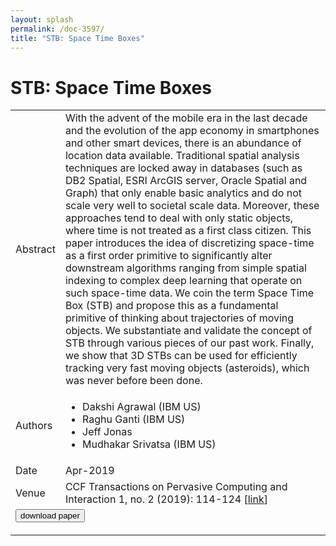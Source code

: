 ```yaml
---
layout: splash
permalink: /doc-3597/
title: "STB: Space Time Boxes"
---
```


# STB: Space Time Boxes

<table>
    <tbody>
    <tr>
        <td>Abstract</td>
        <td>With the advent of the mobile era in the last decade and the evolution of the app economy in smartphones and other smart devices, there is an abundance of location data available. Traditional spatial analysis techniques are locked away in databases (such as DB2 Spatial, ESRI ArcGIS server, Oracle Spatial and Graph) that only enable basic analytics and do not scale very well to societal scale data. Moreover, these approaches tend to deal with only static objects, where time is not treated as a first class citizen. This paper introduces the idea of discretizing space-time as a first order primitive to significantly alter downstream algorithms ranging from simple spatial indexing to complex deep learning that operate on such space-time data. We coin the term Space Time Box (STB) and propose this as a fundamental primitive of thinking about trajectories of moving objects. We substantiate and validate the concept of STB through various pieces of our past work. Finally, we show that 3D STBs can be used for efficiently tracking very fast moving objects (asteroids), which was never before been done.</td>
    </tr>
    <tr>
        <td>Authors</td>
        <td>
            <ul>
                <li>Dakshi Agrawal (IBM US)</li>
                <li>Raghu Ganti (IBM US)</li>
                <li>Jeff Jonas</li>
                <li>Mudhakar Srivatsa (IBM US)</li>
            </ul>
        </td>
    </tr>
    <tr>
        <td>Date</td>
        <td>Apr-2019</td>
    </tr>
    <tr>
        <td>Venue</td>
        <td>CCF Transactions on Pervasive Computing and Interaction 1, no. 2 (2019): 114-124 [<a href="https://link.springer.com/article/10.1007/s42486-019-00006-1">link</a>]</td>
    </tr>
        <tr>
            <td colspan="2">
                <form method="get" action="https://ibm.box.com/v/doc-3597-paper">
                    <button type="submit">download paper</button>
                </form>
            </td>
        </tr>
    </tbody>
</table>
